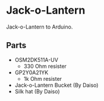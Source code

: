 # Jack-o-Lantern

Jack-o-Lantern to Arduino.

## Parts

+ OSM2DK511A-UV 
    + 330 Ohm resister
+ GP2Y0A21YK
    + 1k Ohm resister
+ Jack-o-Lantern Bucket (By Daiso)
+ Silk hat (By Daiso)

